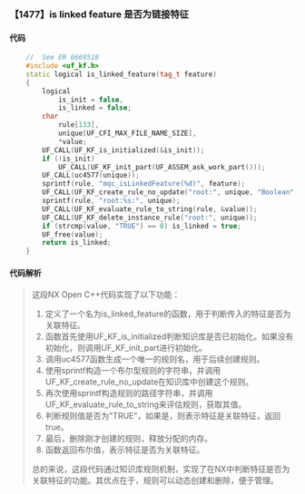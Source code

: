 ### 【1477】is linked feature 是否为链接特征

#### 代码

```cpp
    //  See ER 6669518  
    #include <uf_kf.h>  
    static logical is_linked_feature(tag_t feature)  
    {  
        logical  
            is_init = false,  
            is_linked = false;  
        char  
            rule[133],  
            unique[UF_CFI_MAX_FILE_NAME_SIZE],  
            *value;  
        UF_CALL(UF_KF_is_initialized(&is_init));  
        if (!is_init)  
            UF_CALL(UF_KF_init_part(UF_ASSEM_ask_work_part()));  
        UF_CALL(uc4577(unique));  
        sprintf(rule, "mqc_isLinkedFeature(%d)", feature);  
        UF_CALL(UF_KF_create_rule_no_update("root:", unique, "Boolean", rule, ""));  
        sprintf(rule, "root:%s:", unique);  
        UF_CALL(UF_KF_evaluate_rule_to_string(rule, &value));  
        UF_CALL(UF_KF_delete_instance_rule("root:", unique));  
        if (strcmp(value, "TRUE") == 0) is_linked = true;  
        UF_free(value);  
        return is_linked;  
    }

```

#### 代码解析

> 这段NX Open C++代码实现了以下功能：
>
> 1. 定义了一个名为is_linked_feature的函数，用于判断传入的特征是否为关联特征。
> 2. 函数首先使用UF_KF_is_initialized判断知识库是否已初始化。如果没有初始化，则调用UF_KF_init_part进行初始化。
> 3. 调用uc4577函数生成一个唯一的规则名，用于后续创建规则。
> 4. 使用sprintf构造一个布尔型规则的字符串，并调用UF_KF_create_rule_no_update在知识库中创建这个规则。
> 5. 再次使用sprintf构造规则的路径字符串，并调用UF_KF_evaluate_rule_to_string来评估规则，获取其值。
> 6. 判断规则值是否为"TRUE"，如果是，则表示特征是关联特征，返回true。
> 7. 最后，删除刚才创建的规则，释放分配的内存。
> 8. 函数返回布尔值，表示特征是否为关联特征。
>
> 总的来说，这段代码通过知识库规则机制，实现了在NX中判断特征是否为关联特征的功能。其优点在于，规则可以动态创建和删除，便于管理。
>
